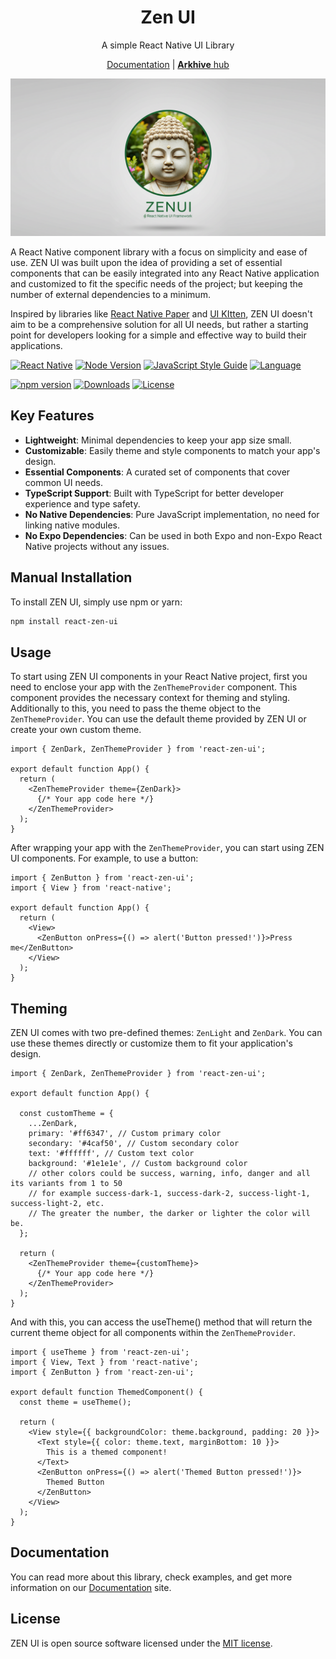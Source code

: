 <div align="center">
  <h1>Zen UI</h1>
  <p>A simple React Native UI Library</p>
  <a href="https://danilor.github.io/zenui-docs" target="_blank">Documentation</a> | <a href="https://danilor.github.io/arkhive_hub" target="_blank"><strong>Arkhive</strong> hub</a>
</div>

![ZEN UI Logo, made with AI](readme/banner.png)

A React Native component library with a focus on simplicity and ease of use. ZEN UI was built upon
the idea of providing a set of essential components that can be easily integrated into any React Native application
and customized to fit the specific needs of the project; but keeping the number of external dependencies to a minimum.

Inspired by libraries like [React Native Paper](https://callstack.github.io/react-native-paper/)
and [UI KItten](https://akveo.github.io/react-native-ui-kitten), ZEN UI
doesn't aim to be a comprehensive solution for all UI needs, but rather a starting point for developers looking for a
simple and effective way to build their applications.

[![React Native](https://img.shields.io/badge/react--native-0.71.0+-blue.svg)](https://reactnative.dev/)
[![Node Version](https://img.shields.io/badge/Node_Version-24.10.0-blue.svg)](https://reactnative.dev/)
[![JavaScript Style Guide](https://img.shields.io/badge/code_style-standard-brightgreen.svg)](https://standardjs.com)
[![Language](https://img.shields.io/badge/language-typescript-brightgreen.svg)](https://standardjs.com)

[![npm version](https://badge.fury.io/js/react-zen-ui.svg)](https://badge.fury.io/js/react-zen-ui)
[![Downloads](https://img.shields.io/npm/dm/react-zen-ui.svg)](https://www.npmjs.com/package/react-zen-ui)
[![License](https://img.shields.io/npm/l/react-zen-ui.svg)](https://opensource.org/license/mit)

## Key Features

- **Lightweight**: Minimal dependencies to keep your app size small.
- **Customizable**: Easily theme and style components to match your app's design.
- **Essential Components**: A curated set of components that cover common UI needs.
- **TypeScript Support**: Built with TypeScript for better developer experience and type safety.
- **No Native Dependencies**: Pure JavaScript implementation, no need for linking native modules.
- **No Expo Dependencies**: Can be used in both Expo and non-Expo React Native projects without any issues.

## Manual Installation

To install ZEN UI, simply use npm or yarn:

```sh
npm install react-zen-ui
```

## Usage

To start using ZEN UI components in your React Native project, first you need to enclose your app with the
`ZenThemeProvider` component. This component provides the necessary context for theming and styling. Additionally to
this, you need to pass the theme object to the `ZenThemeProvider`. You can use the default theme provided by ZEN UI or
create your own
custom theme.

```tsx
import { ZenDark, ZenThemeProvider } from 'react-zen-ui';

export default function App() {
  return (
    <ZenThemeProvider theme={ZenDark}>
      {/* Your app code here */}
    </ZenThemeProvider>
  );
}
```

After wrapping your app with the `ZenThemeProvider`, you can start using ZEN UI components. For example, to use a
button:

```tsx
import { ZenButton } from 'react-zen-ui';
import { View } from 'react-native';

export default function App() {
  return (
    <View>
      <ZenButton onPress={() => alert('Button pressed!')}>Press me</ZenButton>
    </View>
  );
}
```

## Theming

ZEN UI comes with two pre-defined themes: `ZenLight` and `ZenDark`. You can use these themes directly or customize them
to fit your application's design.


```tsx
import { ZenDark, ZenThemeProvider } from 'react-zen-ui';

export default function App() {

  const customTheme = {
    ...ZenDark,
    primary: '#ff6347', // Custom primary color
    secondary: '#4caf50', // Custom secondary color
    text: '#ffffff', // Custom text color
    background: '#1e1e1e', // Custom background color
    // other colors could be success, warning, info, danger and all its variants from 1 to 50
    // for example success-dark-1, success-dark-2, success-light-1, success-light-2, etc.
    // The greater the number, the darker or lighter the color will be.
  };

  return (
    <ZenThemeProvider theme={customTheme}>
      {/* Your app code here */}
    </ZenThemeProvider>
  );
}
```

And with this, you can access the useTheme() method that will return the current theme object for
all components within the `ZenThemeProvider`.

```tsx
import { useTheme } from 'react-zen-ui';
import { View, Text } from 'react-native';
import { ZenButton } from 'react-zen-ui';

export default function ThemedComponent() {
  const theme = useTheme();

  return (
    <View style={{ backgroundColor: theme.background, padding: 20 }}>
      <Text style={{ color: theme.text, marginBottom: 10 }}>
        This is a themed component!
      </Text>
      <ZenButton onPress={() => alert('Themed Button pressed!')}>
        Themed Button
      </ZenButton>
    </View>
  );
}
```

## Documentation

You can read more about this library, check examples, and get more information on our [Documentation](https://danilor.github.io/zenui-docs) site.

## License

ZEN UI is open source software licensed under the [MIT license](LICENSE).
